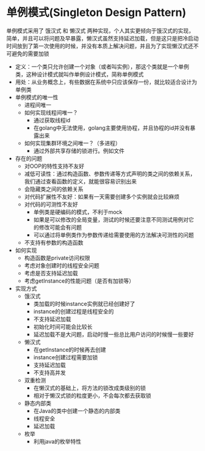 # 单例模式(Singleton Design Pattern)

单例模式采用了 饿汉式 和 懒汉式 两种实现，个人其实更倾向于饿汉式的实现，简单，并且可以将问题及早暴露，懒汉式虽然支持延迟加载，但是这只是把冷启动时间放到了第一次使用的时候，并没有本质上解决问题，并且为了实现懒汉式还不可避免的需要加锁

- 定义：一个类只允许创建一个对象（或者叫实例），那这个类就是一个单例类，这种设计模式就叫作单例设计模式，简称单例模式
- 用处：从业务概念上，有些数据在系统中只应该保存一份，就比较适合设计为单例类
- 单例模式的唯一性
  - 进程间唯一
  - 如何实现线程间唯一？
    - 通过获取线程id
    - 在golang中无法使用，golang主要使用协程，并且协程的id并没有暴露出来
  - 如何实现集群环境之间唯一？（多进程）
    - 通过外部共享存储的锁进行。例如文件
- 存在的问题
  - 对OOP的特性支持不友好
  - 减低可读性：通过构造函数、参数传递等方式声明的类之间的依赖关系，我们通过查看函数的定义，就能很容易识别出来
  - 会隐藏类之间的依赖关系
  - 对代码扩展性不友好：如果有一天需要创建多个实例就会比较麻烦
  - 对代码的可测性不友好
    - 单例类是硬编码的模式，不利于mock
    - 如果是可以修改的全局变量，测试的时候还要注意不同测试用例对它的修改可能会有问题
    - 可以通过将单例类作为参数传递给需要使用的方法解决可测性的问题
  - 不支持有参数的构造函数
- 如何实现
  - 构造函数是private访问权限
  - 考虑对象创建时的线程安全问题
  - 考虑是否支持延迟加载
  - 考虑getInstance的性能问题（是否有加锁等）
- 实现方式
  - 饿汉式
    - 类加载的时候instance实例就已经创建好了
    - instance的创建过程是线程安全的
    - 不支持延迟加载
    - 初始化时间可能会比较长
    - 延迟加载不是大问题，启动时慢一些总比用户访问的时候慢一些要好
  - 懒汉式
    - 在getInstance的时候再去创建
    - instance创建过程需要加锁
    - 支持延迟加载
    - 不支持高并发
  - 双重检测
    - 在懒汉式的基础上，将方法的锁改成类级别的锁
    - 相对于懒汉式锁的粒度更小，不会每次都去获取锁
  - 静态内部类
    - 在Java的类中创建一个静态的内部类
    - 线程安全
    - 延迟加载
  - 枚举
    - 利用java的枚举特性